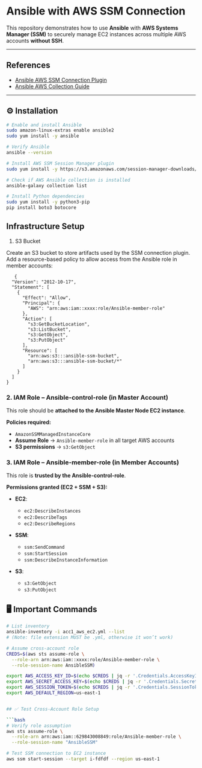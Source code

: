 
# Ansible with AWS SSM Connection

This repository demonstrates how to use **Ansible** with **AWS Systems Manager (SSM)** to securely manage EC2 instances across multiple AWS accounts **without SSH**.

---

## References

- [Ansible AWS SSM Connection Plugin](https://docs.ansible.com/ansible/latest/collections/amazon/aws/aws_ssm_connection.html#ansible-collections-amazon-aws-aws-ssm-connection)  
- [Ansible AWS Collection Guide](https://github.com/ansible-collections/amazon.aws/blob/main/docs/docsite/rst/aws_ec2_guide.rst)

---

## ⚙️ Installation

```bash
# Enable and install Ansible
sudo amazon-linux-extras enable ansible2
sudo yum install -y ansible

# Verify Ansible
ansible --version

# Install AWS SSM Session Manager plugin
sudo yum install -y https://s3.amazonaws.com/session-manager-downloads/plugin/latest/linux_64bit/session-manager-plugin.rpm

# Check if AWS Ansible collection is installed
ansible-galaxy collection list

# Install Python dependencies
sudo yum install -y python3-pip
pip install boto3 botocore

```

## Infrastructure Setup
1. S3 Bucket

Create an S3 bucket to store artifacts used by the SSM connection plugin.
Add a resource-based policy to allow access from the Ansible role in member accounts:
```
   {
  "Version": "2012-10-17",
  "Statement": [
    {
      "Effect": "Allow",
      "Principal": {
        "AWS": "arn:aws:iam::xxxx:role/Ansible-member-role"
      },
      "Action": [
        "s3:GetBucketLocation",
        "s3:ListBucket",
        "s3:GetObject",
        "s3:PutObject"
      ],
      "Resource": [
        "arn:aws:s3:::ansible-ssm-bucket",
        "arn:aws:s3:::ansible-ssm-bucket/*"
      ]
    }
  ]
}
```

### 2. IAM Role – Ansible-control-role (in Master Account)

This role should be **attached to the Ansible Master Node EC2 instance**.

**Policies required:**

- `AmazonSSMManagedInstanceCore`  
- **Assume Role** → `Ansible-member-role` in all target AWS accounts  
- **S3 permissions** → `s3:GetObject`


### 3. IAM Role – Ansible-member-role (in Member Accounts)

This role is **trusted by the Ansible-control-role**.

**Permissions granted (EC2 + SSM + S3):**

- **EC2**:
  - `ec2:DescribeInstances`
  - `ec2:DescribeTags`
  - `ec2:DescribeRegions`

- **SSM**:
  - `ssm:SendCommand`
  - `ssm:StartSession`
  - `ssm:DescribeInstanceInformation`

- **S3**:
  - `s3:GetObject`
  - `s3:PutObject`



## 🖥️ Important Commands

```bash
# List inventory
ansible-inventory -i acc1_aws_ec2.yml --list
# (Note: file extension MUST be .yml, otherwise it won’t work)

# Assume cross-account role
CREDS=$(aws sts assume-role \
  --role-arn arn:aws:iam::xxxx:role/Ansible-member-role \
  --role-session-name AnsibleSSM)

export AWS_ACCESS_KEY_ID=$(echo $CREDS | jq -r '.Credentials.AccessKeyId')
export AWS_SECRET_ACCESS_KEY=$(echo $CREDS | jq -r '.Credentials.SecretAccessKey')
export AWS_SESSION_TOKEN=$(echo $CREDS | jq -r '.Credentials.SessionToken')
export AWS_DEFAULT_REGION=us-east-1


## ✅ Test Cross-Account Role Setup

```bash
# Verify role assumption
aws sts assume-role \
  --role-arn arn:aws:iam::629843008849:role/Ansible-member-role \
  --role-session-name "AnsibleSSM"

# Test SSM connection to EC2 instance
aws ssm start-session --target i-fdfdf --region us-east-1


